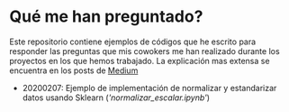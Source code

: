 # Qué me han preguntado?

Este repositorio contiene ejemplos de códigos que he escrito para responder las preguntas que mis cowokers me han realizado durante los proyectos en los que hemos trabajado. La explicación mas extensa se encuentra en los posts de [Medium](https://aliglara.medium.com/)

- 20200207: Ejemplo de implementación de normalizar y estandarizar datos usando Sklearn (*'normalizar_escalar.ipynb'*)